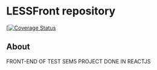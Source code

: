 # LESSFront repository

[[![Coverage Status](https://coveralls.io/repos/github/FarkIst/TestSemesterProject/badge.svg?branch=master)](https://coveralls.io/github/FarkIst/TestSemesterProject?branch=master)

## About
FRONT-END OF TEST SEM5 PROJECT DONE IN REACTJS
